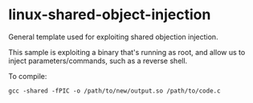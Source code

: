 # linux-shared-object-injection
General template used for exploiting shared objection injection.

This sample is exploiting a binary that's running as root, and allow us to inject parameters/commands, such as a reverse shell. 


To compile:
```
gcc -shared -fPIC -o /path/to/new/output.so /path/to/code.c
```
